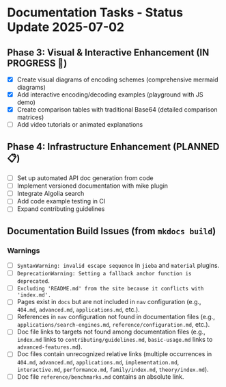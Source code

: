 # Documentation Tasks - Status Update 2025-07-02

## Phase 3: Visual & Interactive Enhancement (IN PROGRESS 🔄)
- [x] Create visual diagrams of encoding schemes (comprehensive mermaid diagrams)
- [x] Add interactive encoding/decoding examples (playground with JS demo)
- [x] Create comparison tables with traditional Base64 (detailed comparison matrices)
- [ ] Add video tutorials or animated explanations

## Phase 4: Infrastructure Enhancement (PLANNED 📋)
- [ ] Set up automated API doc generation from code
- [ ] Implement versioned documentation with mike plugin
- [ ] Integrate Algolia search
- [ ] Add code example testing in CI
- [ ] Expand contributing guidelines

## Documentation Build Issues (from `mkdocs build`)

### Warnings
- [ ] `SyntaxWarning: invalid escape sequence` in `jieba` and `material` plugins.
- [ ] `DeprecationWarning: Setting a fallback anchor function is deprecated`.
- [ ] `Excluding 'README.md' from the site because it conflicts with 'index.md'.`
- [ ] Pages exist in `docs` but are not included in `nav` configuration (e.g., `404.md`, `advanced.md`, `applications.md`, etc.).
- [ ] References in `nav` configuration not found in documentation files (e.g., `applications/search-engines.md`, `reference/configuration.md`, etc.).
- [ ] Doc file links to targets not found among documentation files (e.g., `index.md` links to `contributing/guidelines.md`, `basic-usage.md` links to `advanced-features.md`).
- [ ] Doc files contain unrecognized relative links (multiple occurrences in `404.md`, `advanced.md`, `applications.md`, `implementation.md`, `interactive.md`, `performance.md`, `family/index.md`, `theory/index.md`).
- [ ] Doc file `reference/benchmarks.md` contains an absolute link.
